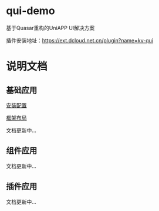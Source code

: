 # qui-demo
基于Quasar重构的UniAPP UI解决方案

插件安装地址：https://ext.dcloud.net.cn/plugin?name=kv-qui

# 说明文档

## 基础应用

[安装配置](./.documents/1.安装配置.md)

[框架布局](./.documents/2.框架布局.md)

文档更新中...

## 组件应用

文档更新中...

## 插件应用

文档更新中...



